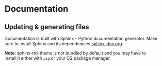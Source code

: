 # Documentation

## Updating & generating files
Documentation is built with Sphinx - Python documentation generator. Make sure to install Sphinx and its dependencies [sphinx-doc.org](https://www.sphinx-doc.org/).

**Note:** sphinx-rtd-theme is not bundled by default and you may have to install it either with `pip` or your OS package manager.
